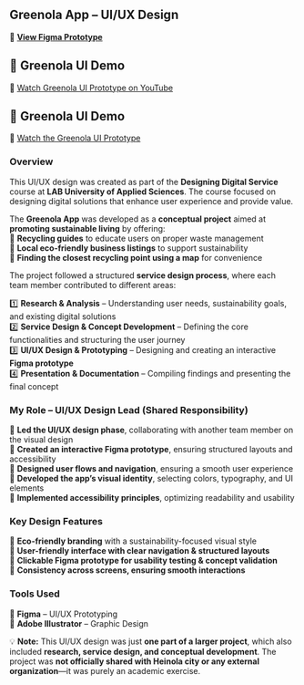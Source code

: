 ## **Greenola App – UI/UX Design**
🔗 **[View Figma Prototype](https://www.figma.com/proto/q48qWKROD761obQoEKBUDf/Greenola-App?node-id=81-829&p=f&t=VEVhj0hi7i8xO9i5-1&scaling=scale-down&content-scaling=fixed&page-id=0%3A1&starting-point-node-id=61%3A182)**  

## 🎥 Greenola UI Demo  
🔗 [Watch Greenola UI Prototype on YouTube](https://youtu.be/72hGoCnOUTg)


## 🎥 Greenola UI Demo  
🔗 [Watch the Greenola UI Prototype](https://github.com/emmituomisto/greenola-ui-design/raw/refs/heads/main/Weather%20App%20Prototype.mp4)


### **Overview**  
This UI/UX design was created as part of the **Designing Digital Service** course at **LAB University of Applied Sciences**. The course focused on designing digital solutions that enhance user experience and provide value.  

The **Greenola App** was developed as a **conceptual project** aimed at **promoting sustainable living** by offering:  
💜 **Recycling guides** to educate users on proper waste management  
💜 **Local eco-friendly business listings** to support sustainability  
💜 **Finding the closest recycling point using a map** for convenience  

The project followed a structured **service design process**, where each team member contributed to different areas:

1️⃣ **Research & Analysis** – Understanding user needs, sustainability goals, and existing digital solutions  
2️⃣ **Service Design & Concept Development** – Defining the core functionalities and structuring the user journey  
3️⃣ **UI/UX Design & Prototyping** – Designing and creating an interactive **Figma prototype**  
4️⃣ **Presentation & Documentation** – Compiling findings and presenting the final concept  

### **My Role – UI/UX Design Lead (Shared Responsibility)**  
💜 **Led the UI/UX design phase**, collaborating with another team member on the visual design  
💜 **Created an interactive Figma prototype**, ensuring structured layouts and accessibility  
💜 **Designed user flows and navigation**, ensuring a smooth user experience  
💜 **Developed the app’s visual identity**, selecting colors, typography, and UI elements  
💜 **Implemented accessibility principles**, optimizing readability and usability  

### **Key Design Features**  
💜 **Eco-friendly branding** with a sustainability-focused visual style  
💜 **User-friendly interface with clear navigation & structured layouts**  
💜 **Clickable Figma prototype for usability testing & concept validation**  
💜 **Consistency across screens, ensuring smooth interactions**  

### **Tools Used**  
💜 **Figma** – UI/UX Prototyping  
💜 **Adobe Illustrator** – Graphic Design  

💡 **Note:** This UI/UX design was just **one part of a larger project**, which also included **research, service design, and conceptual development**. The project was **not officially shared with Heinola city or any external organization**—it was purely an academic exercise.
